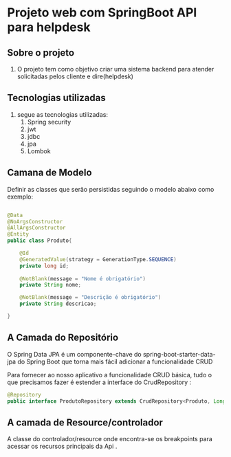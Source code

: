 # Projeto web com SpringBoot API para helpdesk

## Sobre o projeto

1. O projeto tem como objetivo criar uma sistema backend para atender solicitadas pelos cliente e dire(helpdesk) 
## Tecnologias utilizadas 

1. segue as tecnologias utilizadas:
    1. Spring security
    1. jwt
    1. jdbc 
    1. jpa
    1. Lombok

## Camana de Modelo 

Definir as classes que serão persistidas seguindo o modelo abaixo como exemplo:

```java

@Data
@NoArgsConstructor
@AllArgsConstructor
@Entity
public class Produto{

    @Id
    @GeneratedValue(strategy = GenerationType.SEQUENCE)
    private long id;
    
    @NotBlank(message = "Nome é obrigatório")
    private String nome;

    @NotBlank(message = "Descrição é obrigatório")
    private String descricao;

}
```

## A Camada do Repositório

O Spring Data JPA é um componente-chave do spring-boot-starter-data-jpa do Spring Boot que torna mais fácil adicionar a funcionalidade CRUD 

Para fornecer ao nosso aplicativo a funcionalidade CRUD básica, tudo o que precisamos fazer é estender a interface do CrudRepository :


```java
@Repository
public interface ProdutoRepository extends CrudRepository<Produto, Long> {}
```


## A camada de Resource/controlador

A classe do controlador/resource onde encontra-se os breakpoints  para acessar os recursos principais da Api . 


